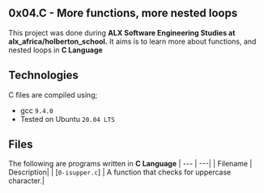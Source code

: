 0x04.C - More functions, more nested loops
  -------------------
This project was done during **ALX Software Engineering Studies at alx_africa/holberton_school.** It aims is to learn more about functions, and nested loops in **C Language**

Technologies
  -----------------
C files are compiled using;
 - gcc `9.4.0`
 - Tested on Ubuntu `20.04 LTS`

Files
  -------------------
The following are programs written in **C Language**
| --- | ---|
| Filename | Description|
| [`0-isupper.c`] | A function that checks for uppercase character.|

